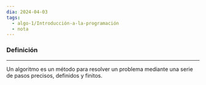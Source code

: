 ```yaml
---
dia: 2024-04-03
tags:
  - algo-1/Introducción-a-la-programación
  - nota
---
```

### Definición
---
Un algoritmo es un método para resolver un problema mediante una serie de pasos precisos, definidos y finitos.